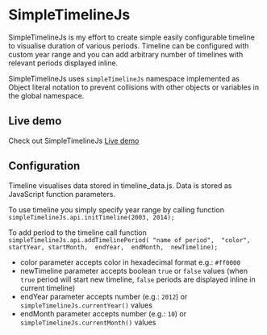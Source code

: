 SimpleTimelineJs
================
SimpleTimelineJs is my effort to create simple easily configurable
timeline to visualise duration of various periods. Timeline can be configured
with custom year range and you can add arbitrary number of timelines 
with relevant periods displayed inline.


SimpleTimelineJs uses `simpleTimelineJs` namespace implemented 
as Object literal notation to prevent collisions with other objects 
or variables in the global namespace.

Live demo
---------
Check out SimpleTimelineJs [Live demo](http://htmlpreview.github.io/?https://github.com/tomastrajan/simpleTimelineJs/blob/master/index.html)

Configuration
-------------
Timeline visualises data stored in timeline_data.js. Data is stored
as JavaScript function parameters. 

To use timeline you simply specify year range by calling function `simpleTimelineJs.api.initTimeline(2003, 2014);`

To add period to the timeline call function `simpleTimelineJs.api.addTimelinePeriod(
    "name of period", 
    "color", 
    startYear,
    startMonth, 
    endYear, 
    endMonth, 
    newTimeline);` 

   * color parameter accepts color in hexadecimal format e.g.: `#ff0000`
   * newTimeline parameter accepts boolean `true` or `false` values (when `true` period will start new timeline, `false` periods are displayed inline in current timeline)
   * endYear parameter accepts number (e.g.: `2012`) or `simpleTimelineJs.currentYear()` values
   * endMonth parameter accepts number (e.g.: `10`) or `simpleTimelineJs.currentMonth()` values



